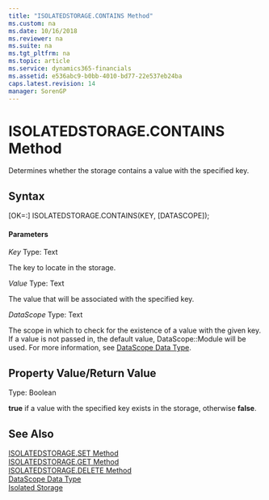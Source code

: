 ```yaml
---
title: "ISOLATEDSTORAGE.CONTAINS Method"
ms.custom: na
ms.date: 10/16/2018
ms.reviewer: na
ms.suite: na
ms.tgt_pltfrm: na
ms.topic: article
ms.service: dynamics365-financials
ms.assetid: e536abc9-b0bb-4010-bd77-22e537eb24ba
caps.latest.revision: 14
manager: SorenGP
---
```


# ISOLATEDSTORAGE.CONTAINS Method
Determines whether the storage contains a value with the specified key.

## Syntax  
[OK=:] ISOLATEDSTORAGE.CONTAINS(KEY, [DATASCOPE]);

#### Parameters
*Key*
Type: Text

The key to locate in the storage.

*Value*
Type: Text

The value that will be associated with the specified key.

*DataScope*
Type: Text

The scope in which to check for the existence of a value with the given key. If a value is not passed in, the default value, DataScope::Module will be used. For more information, see [DataScope Data Type](../datatypes/devenv-data-scope-type.md).

## Property Value/Return Value
Type: Boolean

**true** if a value with the specified key exists in the storage, otherwise **false**.

## See Also  
[ISOLATEDSTORAGE.SET Method](devenv-isolated-storage-set.md)  
[ISOLATEDSTORAGE.GET Method](devenv-isolated-storage-get.md)  
[ISOLATEDSTORAGE.DELETE Method](devenv-isolated-storage-delete.md)  
[DataScope Data Type](../datatypes/devenv-data-scope-type.md)  
[Isolated Storage](../../developer/devenv-isolated-storage.md)
